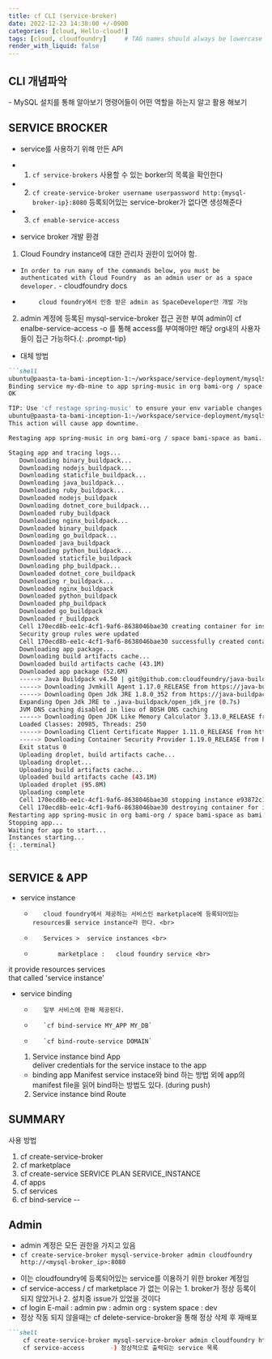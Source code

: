 ```yaml
---
title: cf CLI (service-broker)
date: 2022-12-23 14:38:00 +/-0900
categories: [cloud, Hello-cloud!]
tags: [cloud, cloudfoundry]     # TAG names should always be lowercase
render_with_liquid: false
---
```




<h2 data-toc-skip>CLI 개념파악</h2> 
- MySQL 설치를 통해 알아보기 
명령어들이 어떤 역할을 하는지 알고 활용 해보기
       
## SERVICE BROCKER
- service를 사용하기 위해 만든 API
+    1) `cf service-brokers`      사용할 수 있는 borker의 목록을 확인한다
+   2) `cf create-service-broker username userpassword http:{mysql-broker-ip}:8080`
    등록되어있는 service-broker가 없다면 생성해준다
+  3) `cf enable-service-access`
-  service broker 개발 환경
1. Cloud Foundry instance에 대한 관리자 권한이 있어야 함.
+    `In order to run many of the commands below, you must be authenticated with Cloud Foundry 
as an admin user or as a space developer.`                                                   - cloudfoundry docs
+          cloud foundry에서 인증 받은 admin as SpaceDeveloper만 개발 가능 
2. admin 계정에 등록된 mysql-service-broker 접근 권한 부여
admin이 cf enalbe-service-access <service name> -o <org-name> 를 통해 access를 부여해야만 해당 org내의 사용자들이 접근 가능하다.{: .prompt-tip}<br>
- 대체 방법
````markdown
```shell
ubuntu@paasta-ta-bami-inception-1:~/workspace/service-deployment/mysql$ cf bind-service spring-music my-db-mine
Binding service my-db-mine to app spring-music in org bami-org / space bami-space as bami...
OK

TIP: Use 'cf restage spring-music' to ensure your env variable changes take effect
ubuntu@paasta-ta-bami-inception-1:~/workspace/service-deployment/mysql$ cf restage spring-music
This action will cause app downtime.

Restaging app spring-music in org bami-org / space bami-space as bami...

Staging app and tracing logs...
   Downloading binary_buildpack...
   Downloading nodejs_buildpack...
   Downloading staticfile_buildpack...
   Downloading java_buildpack...
   Downloading ruby_buildpack...
   Downloaded nodejs_buildpack
   Downloading dotnet_core_buildpack...
   Downloaded ruby_buildpack
   Downloading nginx_buildpack...
   Downloaded binary_buildpack
   Downloading go_buildpack...
   Downloaded java_buildpack
   Downloading python_buildpack...
   Downloaded staticfile_buildpack
   Downloading php_buildpack...
   Downloaded dotnet_core_buildpack
   Downloading r_buildpack...
   Downloaded nginx_buildpack
   Downloaded python_buildpack
   Downloaded php_buildpack
   Downloaded go_buildpack
   Downloaded r_buildpack
   Cell 170ecd8b-ee1c-4cf1-9af6-8638046bae30 creating container for instance e93872c1-d317-4eda-a9ea-73ae73a1ec3d
   Security group rules were updated
   Cell 170ecd8b-ee1c-4cf1-9af6-8638046bae30 successfully created container for instance e93872c1-d317-4eda-a9ea-73ae73a1ec3d
   Downloading app package...
   Downloading build artifacts cache...
   Downloaded build artifacts cache (43.1M)
   Downloaded app package (52.6M)
   -----> Java Buildpack v4.50 | git@github.com:cloudfoundry/java-buildpack.git#5fe41f89
   -----> Downloading Jvmkill Agent 1.17.0_RELEASE from https://java-buildpack.cloudfoundry.org/jvmkill/bionic/x86_64/jvmkill-1.17.0-RELEASE.so (found in cache)
   -----> Downloading Open Jdk JRE 1.8.0_352 from https://java-buildpack.cloudfoundry.org/openjdk/bionic/x86_64/bellsoft-jre8u352%2B8-linux-amd64.tar.gz (found in cache)
   Expanding Open Jdk JRE to .java-buildpack/open_jdk_jre (0.7s)
   JVM DNS caching disabled in lieu of BOSH DNS caching
   -----> Downloading Open JDK Like Memory Calculator 3.13.0_RELEASE from https://java-buildpack.cloudfoundry.org/memory-calculator/bionic/x86_64/memory-calculator-3.13.0-RELEASE.tar.gz (found in cache)
   Loaded Classes: 20985, Threads: 250
   -----> Downloading Client Certificate Mapper 1.11.0_RELEASE from https://java-buildpack.cloudfoundry.org/client-certificate-mapper/client-certificate-mapper-1.11.0-RELEASE.jar (found in cache)
   -----> Downloading Container Security Provider 1.19.0_RELEASE from https://java-buildpack.cloudfoundry.org/container-security-provider/container-security-provider-1.19.0-RELEASE.jar (found in cache)
   Exit status 0
   Uploading droplet, build artifacts cache...
   Uploading droplet...
   Uploading build artifacts cache...
   Uploaded build artifacts cache (43.1M)
   Uploaded droplet (95.8M)
   Uploading complete
   Cell 170ecd8b-ee1c-4cf1-9af6-8638046bae30 stopping instance e93872c1-d317-4eda-a9ea-73ae73a1ec3d
   Cell 170ecd8b-ee1c-4cf1-9af6-8638046bae30 destroying container for instance e93872c1-d317-4eda-a9ea-73ae73a1ec3d
Restarting app spring-music in org bami-org / space bami-space as bami...
Stopping app...
Waiting for app to start...
Instances starting...
{: .terminal}
```
````
## SERVICE & APP

-   service instance    
    +        cloud foundry에서 제공하는 서비스인 marketplace에 등록되어있는 resources를 service instance라 한다. <br>
    +        Services >  service instances <br>
    +            marketplace :   cloud foundry service <br>
it provide resources services  <br>
that called 'service instance' <br>
-  service binding
    +        일부 서비스에 한해 제공된다.
    +        `cf bind-service MY_APP MY_DB`
    +        `cf bind-route-service DOMAIN`
    1) Service instance bind App <br>
    deliver credentials for the service instace to the app<br>
    - binding app Manifest
    service instace와 bind 하는 방법 외에  app의 manifest file을 읽어 bind하는 방법도 있다.  (during push)
    2) Service instance bind Route
##  SUMMARY
사용 방법
1) cf create-service-broker     
2) cf marketplace
2) cf create-service SERVICE PLAN SERVICE_INSTANCE
3) cf apps
4) cf services
5) cf bind-service --

## Admin
- admin 계정은 모든 권한을 가지고 있음
- `cf create-service-broker mysql-service-broker admin cloudfoundry http://<mysql-broker_ip>:8080`
+ 이는 cloudfoundry에 등록되어있는 service를 이용하기 위한 broker 계정임
+ cf service-access / cf marketplace 가 없는 이유는 1. broker가 정상 등록이 되지 않았거나 2. 설치중 issue가 있었을 것이다
+ cf login 
    E-mail : admin pw : admin 
    org : system
    space : dev
+ 정상 작동 되지 않을때는 cf delete-service-broker을 통해 정상 삭제 후 재배포
```markdown
```shell
    cf create-service-broker mysql-service-broker admin cloudfoundry http://10.160.64.124:8080
    cf service-access       -) 정상적으로 출력되는 service 목록
    
```
````